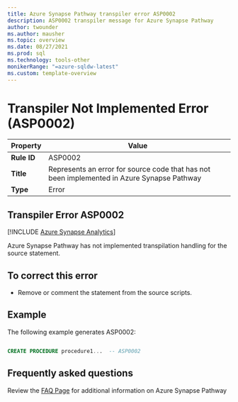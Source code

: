 ```yaml
---
title: Azure Synapse Pathway transpiler error ASP0002
description: ASP0002 transpiler message for Azure Synapse Pathway
author: twounder
ms.author: mausher
ms.topic: overview
ms.date: 08/27/2021
ms.prod: sql
ms.technology: tools-other
monikerRange: "=azure-sqldw-latest"
ms.custom: template-overview 
---
```


# Transpiler Not Implemented Error (ASP0002)

|Property|Value|
|-|-|
| **Rule ID** | ASP0002 |
| **Title** | Represents an error for source code that has not been implemented in Azure Synapse Pathway |
| **Type** | Error |

## Transpiler Error ASP0002
[!INCLUDE [Azure Synapse Analytics](../../../includes/applies-to-version/asa.md)]

Azure Synapse Pathway has not implemented transpilation handling for the source statement.


## To correct this error

* Remove or comment the statement from the source scripts.

## Example

The following example generates ASP0002:

```sql

CREATE PROCEDURE procedure1...  -- ASP0002

```

## Frequently asked questions

Review the [FAQ Page](../pathway-faq.md) for additional information on Azure Synapse Pathway
